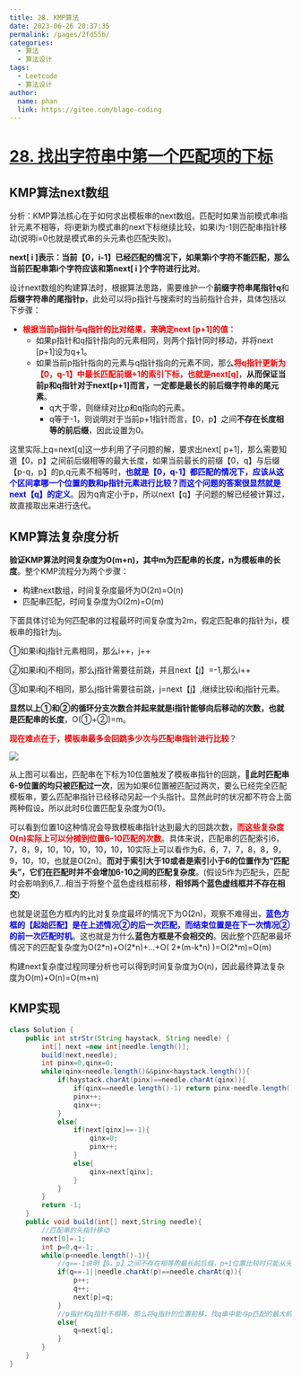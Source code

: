 ```yaml
---
title: 28. KMP算法
date: 2023-06-26 20:37:35
permalink: /pages/2fd55b/
categories:
  - 算法
  - 算法设计
tags:
  - Leetcode
  - 算法设计
author: 
  name: phan
  link: https://gitee.com/blage-coding
---
```

# [28. 找出字符串中第一个匹配项的下标](https://leetcode.cn/problems/find-the-index-of-the-first-occurrence-in-a-string/)

## KMP算法next数组

分析：KMP算法核心在于如何求出模板串的next数组。匹配时如果当前模式串i指针元素不相等，将i更新为模式串的next下标继续比较，如果i为-1则匹配串指针移动(说明i=0也就是模式串的头元素也匹配失败)。

**next\[ i \]表示：当前【0，i-1】已经匹配的情况下，如果第i个字符不能匹配，那么当前匹配串第i个字符应该和第next\[ i \]个字符进行比对**。

设计next数组的构建算法时，根据算法思路，需要维护一个**前缀字符串尾指针q**和**后缀字符串的尾指针p**，此处可以将p指针与搜索时的当前指针合并，具体包括以下步骤：

- <font color="red">**根据当前p指针与q指针的比对结果，来确定next \[p+1\]的值**</font>：
  - 如果p指针和q指针指向的元素相同，则两个指针同时移动，并将next \[p+1\]设为q+1。
  - 如果当前p指针指向的元素与q指针指向的元素不同，那么<font color="red">**将q指针更新为【0，q-1】中最长匹配前缀+1的索引下标，也就是next\[q\]**</font>，**从而保证当前p和q指针对于next[p+1]而言，一定都是最长的前后缀字符串的尾元素**。
    - q大于零，则继续对比p和q指向的元素。
    - q等于-1，则说明对于当前p+1指针而言，【0，p】之间**不存在长度相等的前后缀**，因此设置为0。

这里实际上q=next\[q\]这一步利用了子问题的解，要求出next\[ p+1\]，那么需要知道【0，p】之间前后缀相等的最大长度，如果当前最长的前缀【0，q】与后缀【p-q，p】的p,q元素不相等时，<font color="blue">**也就是【0，q-1】都匹配的情况下，应该从这个区间拿哪一个位置的数和p指针元素进行比较？而这个问题的答案很显然就是next【q】的定义**</font>。因为q肯定小于p，所以next【q】子问题的解已经被计算过， 故直接取出来进行迭代。

## KMP算法复杂度分析

**验证KMP算法时间复杂度为O(m+n)，其中m为匹配串的长度，n为模板串的长度**。整个KMP流程分为两个步骤：

- 构建next数组，时间复杂度最坏为O(2n)=O(n)
- 匹配串匹配，时间复杂度为O(2m)=O(m)

下面具体讨论为何匹配串的过程最坏时间复杂度为2m，假定匹配串的指针为i，模板串的指针为j。

①如果i和j指针元素相同，那么i++，j++

②如果i和j不相同，那么j指针需要往前跳，并且next【j】=-1,那么i++

③如果i和j不相同，那么j指针需要往前跳，j=next【j】,继续比较i和j指针元素。

**显然以上①和②的循环分支次数合并起来就是i指针能够向后移动的次数，也就是匹配串的长度**，O(①+②)=m。

<font color="red">**现在难点在于，模板串最多会回跳多少次与匹配串指针进行比较**</font>？

![](https://cdn.staticaly.com/gh/blage-coding/picx-images-hosting@master/20230627/image.5xmxw7pc9bg0.webp)

从上图可以看出，匹配串在下标为10位置触发了模板串指针的回跳，🌟**此时匹配串6-9位置的均只被匹配过一次**，因为如果6位置被匹配过两次，要么已经完全匹配模板串，要么匹配串指针已经移动另起一个头指针。显然此时的状况都不符合上面两种假设。所以此时6位置匹配复杂度为O(1)。

可以看到位置10这种情况会导致模板串指针达到最大的回跳次数，<font color="red">**而这些复杂度O(n)实际上可以分摊到位置6-10匹配的次数**</font>。具体来说，匹配串的匹配索引6，7，8，9，10，10，10，10，10，10实际上可以看作为6，6，7，7，8，8，9，9，10，10，也就是O(2n)。**而对于索引大于10或者是索引小于6的位置作为“匹配头”，它们在匹配时并不会增加6-10之间的匹配复杂度**。(假设5作为匹配头，匹配时会影响到6,7...相当于将整个蓝色虚线框前移，**相邻两个蓝色虚线框并不存在相交**)

也就是说蓝色方框内的比对复杂度最坏的情况下为O(2n)，观察不难得出，<font color="blue">**蓝色方框的【起始匹配】是在上述情况②的后一次匹配，而结束位置是在下一次情况②的前一次匹配时机**</font>。这也就是为什么**蓝色方框是不会相交的**。因此整个匹配串最坏情况下的匹配复杂度为O(2\*n)+O(2\*n)+...+O( 2\*(m-k\*n) )=O(2\*m)=O(m)

构建next复杂度过程同理分析也可以得到时间复杂度为O(n)，因此最终算法复杂度为O(m)+O(n)=O(m+n)

## KMP实现

```java
class Solution {
    public int strStr(String haystack, String needle) {
        int[] next =new int[needle.length()];
        build(next,needle);
        int pinx=0,qinx=0;
        while(qinx<needle.length()&&pinx<haystack.length()){
            if(haystack.charAt(pinx)==needle.charAt(qinx)){
                if(qinx==needle.length()-1) return pinx-needle.length()+1;    
                pinx++;
                qinx++;
            }
            else{
                if(next[qinx]==-1){
                    qinx=0;
                    pinx++;
                }
                else{
                    qinx=next[qinx];
                }
            }
        }
        return -1;
    }
    public void build(int[] next,String needle){
        //匹配串的头指针移动
        next[0]=-1;
        int p=0,q=-1;
        while(p<needle.length()-1){
            //q==-1说明【0，p】之间不存在相等的最长前后缀，p+1位置比较时只能从头进行比较。
            if(q==-1||needle.charAt(p)==needle.charAt(q)){
                p++;
                q++;
                next[p]=q;
            }
            //p指针和q指针不相等，那么将q指针的位置前移，找q串中能与p匹配的最大前缀的尾元素
            else{
                q=next[q];
            }
        }
    }
}
```

